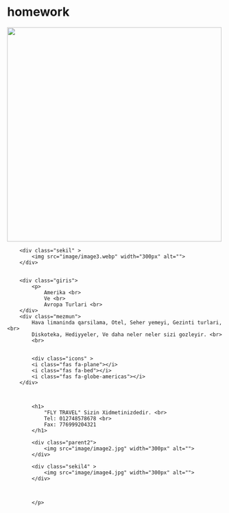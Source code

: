 # homework

<!DOCTYPE html>
<html lang="en">

<head>
    <meta charset="UTF-8">
    <meta name="viewport" content="width=device-width, initial-scale=1.0">
    <meta http-equiv="X-UA-Compatible" content="ie=edge">
    <title>Document</title>
    <link href="https://fonts.googleapis.com/css?family=Dancing+Script&display=swap" rel="stylesheet">
    <link href="https://fonts.googleapis.com/css?family=Indie+Flower&display=swap" rel="stylesheet">
    <link rel="stylesheet" href="css/style.css">
    <script src="https://kit.fontawesome.com/3dbe9795d9.js" crossorigin="anonymous"></script>
</head>

<body>
    <div class="parent">
        <img src="image/image1.jpg" width="500px" alt="">


        <div class="sekil" >
            <img src="image/image3.webp" width="300px" alt="">
        </div>


        <div class="giris">
            <p>
                Amerika <br>
                Ve <br>
                Avropa Turlari <br>
        </div>
        <div class="mezmun">
            Hava limaninda qarsilama, Otel, Seher yemeyi, Gezinti turlari, <br>
            Diskoteka, Hediyyeler, Ve daha neler neler sizi gozleyir. <br>
            <br>


            <div class="icons" >
            <i class="fas fa-plane"></i>
            <i class="fas fa-bed"></i>
            <i class="fas fa-globe-americas"></i>
        </div>



            <h1>
                "FLY TRAVEL" Sizin Xidmetinizdedir. <br>
                Tel: 012748578678 <br>
                Fax: 776999204321
            </h1>

            <div class="parent2">
                <img src="image/image2.jpg" width="300px" alt="">
            </div>

            <div class="sekil4" >
                <img src="image/image4.jpg" width="300px" alt="">
            </div>

        

            </p>

</body>

</html>